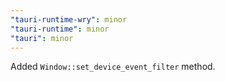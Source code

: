 ```yaml
---
"tauri-runtime-wry": minor
"tauri-runtime": minor
"tauri": minor
---
```


Added `Window::set_device_event_filter` method.
